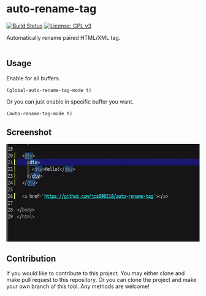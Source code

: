 # auto-rename-tag #

[![Build Status](https://travis-ci.com/jcs090218/auto-rename-tag.svg?branch=master)](https://travis-ci.com/jcs090218/auto-rename-tag)
[![License: GPL v3](https://img.shields.io/badge/License-GPL%20v3-blue.svg)](https://www.gnu.org/licenses/gpl-3.0)

Automatically rename paired HTML/XML tag. <br/><br/>


## Usage ##
Enable for all buffers.
```
(global-auto-rename-tag-mode t)
```
Or you can just enable in specific buffer you want.
```
(auto-rename-tag-mode t)
```


## Screenshot ##
<img src="./screenshot/auto-rename-tag-demo.gif" width="600" height="255"/>


## Contribution ##
If you would like to contribute to this project. You may either
clone and make pull request to this repository. Or you can
clone the project and make your own branch of this tool. Any
methods are welcome!
